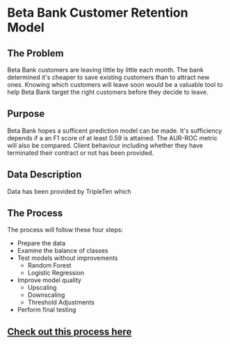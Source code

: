 # Beta Bank Customer Retention Model

## The Problem
Beta Bank customers are leaving little by little each month. The bank determined it's cheaper to save existing customers than to attract new ones. Knowing which customers will leave soon would be a valuable tool to help Beta Bank target the right customers before they decide to leave.

## Purpose
Beta Bank hopes a sufficent prediction model can be made. It's sufficiency depends if a an F1 score of at least 0.59 is attained. The AUR-ROC metric will also be compared. Client behaviour including whether they have terminated their contract or not has been provided.

## Data Description

Data has been provided by TripleTen which 

## The Process
The process will follow these four steps:

- Prepare the data
- Examine the balance of classes
- Test models without improvements
    - Random Forest
    - Logistic Regression
- Improve model quality
    - Upscaling
    - Downscaling
    - Threshold Adjustments
- Perform final testing

## [Check out this process here](betabank-ml.ipynb)